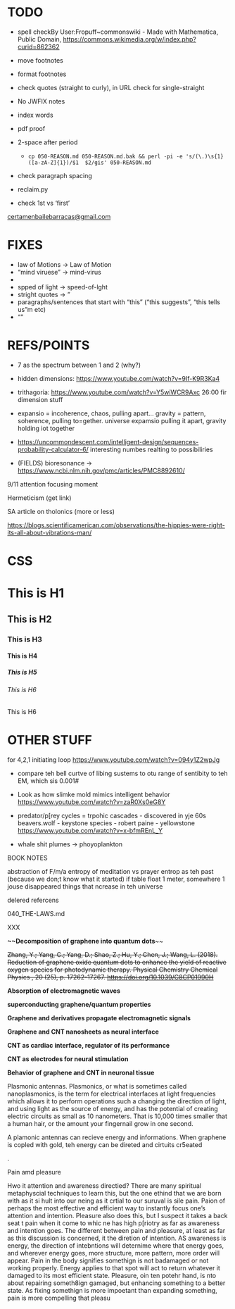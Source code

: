 # TODO

- spell checkBy User:Fropuff~commonswiki - Made with Mathematica, Public Domain, https://commons.wikimedia.org/w/index.php?curid=862362
- move footnotes
- format footnotes
- check quotes (straight to curly), in URL check for single-straight
- No JWFIX notes
- index words
- pdf proof
- 2-space after period
  - `cp 050-REASON.md 050-REASON.md.bak && perl -pi -e 's/(\.)\s{1}([a-zA-Z]{1})/$1  $2/gis' 050-REASON.md`

- check paragraph spacing
- reclaim.py
- check 1st vs ‘first’

certamenbailebarracas@gmail.com









# FIXES

- law of Motions -> Law of Motion
- “mind viruese” -> mind-virus
- 
- spped of light -> speed-of-lght
- stright quotes -> ”
- paragraphs/sentences that start with “this” (“this suggests”, “this tells us”m etc)
- “”

# REFS/POINTS

- 7 as the spectrum between 1 and 2 (why?)

- hidden dimensions: https://www.youtube.com/watch?v=9If-K9R3Ka4

- trithagoria: https://www.youtube.com/watch?v=Y5wiWCR9Axc
  26:00 fir dimension stuff

- expansio = incoherence, chaos, pulling apart… gravity = pattern, soherence, pulling to=gether.  universe expamsio pulling it apart, gravity holding iot together
  
- https://uncommondescent.com/intelligent-design/sequences-probability-calculator-6/  interesting numbes realting to possibiliries
  
- (FIELDS) bioresonance -> https://www.ncbi.nlm.nih.gov/pmc/articles/PMC8892610/

9/11 attention focusing moment











Hermeticism (get link)

SA article on tholonics (more or less)

https://blogs.scientificamerican.com/observations/the-hippies-were-right-its-all-about-vibrations-man/



# CSS

# This is H1
## This is H2
### This is H3
#### This is H4
##### This is H5
###### This is H6

This is H6






# OTHER STUFF





for 4,2,1 initiating loop
https://www.youtube.com/watch?v=094y1Z2wpJg

- compare teh bell curtve of libing sustems to otu range of sentibity to teh EM, which sis 0.001#

- Look as how slimke mold mimics intelligent behavior
  https://www.youtube.com/watch?v=zaR0Xs0eG8Y

- predator/p[rey cycles = trpohic cascades - discovered in yje 60s
  beavers.wolf - keystone species - robert paine - yellowstone
  https://www.youtube.com/watch?v=x-bfmREnL_Y

- whale shit plumes -> phoyoplankton


BOOK NOTES

abstraction of F/m/a
entropy of meditation vs prayer
entrop as teh past (because we don;t know what it started)
if table float 1 meter, somewhere 1 jouse disappeared
things that ncrease in teh universe



delered refercens



040_THE-LAWS.md

[^14]: Styer, D.  (2019).  **Entropy as Disorder: History of a Misconception**.  *The Physics Teacher,* *57*(7), 454-458.  doi:10.1119/1.5126822

[^18]: Bodei, R., & Doebler, G.  W.  (2018).  **Geometry of the passions: Fear, hope, happiness: Philosophy and political use**.  Toronto: University of Toronto Press.



XXX



[^341]: The interactive models based on these number are located at https://www.math3d.org/avUZTBtMU



**~~Decomposition of graphene into quantum dots**~~

~~Zhang, Y.; Yang, C.; Yang, D.; Shao, Z.; Hu, Y.; Chen, J.; Wang, L. (2018). Reduction of graphene oxide quantum dots to enhance the yield of reactive oxygen species for photodynamic therapy. Physical Chemistry Chemical Physics ,  20 (25), p. 17262-17267. https://doi.org/10.1039/C8CP01990H~~



**Absorption of electromagnetic waves**

[^350]:Pan, K.; Leng, T.; Song, J.; Ji, C.; Zhang, J.; Li, J.; Hu, Z. (2020). Controlled reduction of graphene oxide laminate and its applications for ultra-wideband microwave absorption. Carbon ,  160 , p. 307-316. https://doi.org/10.1016/j.carbon.2019.12.062



**superconducting graphene/quantum properties**

[^349]: Abbasi, E.; Akbarzadeh, A.; Kouhi, M.; Milani, M. (2016). Graphene: synthesis, bio-applications, and properties. Artificial cells, nanomedicine, and biotechnology ,  44 (1), p. 150-156. https://doi.org/10.3109/21691401.2014.927880



**Graphene and derivatives propagate electromagnetic signals**

[^351]:Akyildiz, IF; Jornet, JM; Pierobon, M. (2010). Propagation models for nanocommunication networks. In: Proceedings of the Fourth European Conference on Antennas and Propagation (pp. 1-5). IEEE. https://ieeexplore.ieee.org/abstract/document/5505714

**Graphene and CNT nanosheets as neural interface**

[^352]:Yin, P.; Liu, Y.; Xiao, L.; Zhang, C. (2021). Advanced Metallic and Polymeric Coatings for Neural Interfacing: Structures, Properties and Tissue Responses. *Polymers* , *13* (16), 2834. https://doi.org/10.3390/polym13162834



**CNT as cardiac interface, regulator of its performance**

[^353]:Martinelli, V.; Cellot, G.; Fabbro, A.; Bosi, S.; Mestroni, L.; Ballerini, L. (2013). Improving cardiac myocytes performance by carbon nanotubes platforms. *Frontiers in physiology* , *4* , 239. https://doi.org/10.3389/fphys.2013.00239

**CNT as electrodes for neural stimulation**

[^354]:Bareket-Keren, L.; Hanein, Y. (2013). Carbon nanotube-based multi electrode arrays for neuronal interfacing: progress and prospects. *Frontiers in neural circuits* , *6* , 122. https://doi.org/10.3389/fncir.2012.00122

**Behavior of graphene and CNT in neuronal tissue**

[^355]:Rauti, R.; Musto, M.; Bosi, S.; Prato, M.; Ballerini, L. (2019). Properties and behavior of carbon nanomaterials when interfacing neuronal cells: How far have we come?. *Carbon* , *143* , p. 430-446. https://doi.org/10.1016/j.carbon.2018.11.026

Plasmonic antennas.  Plasmonics, or what is sometimes called nanoplasmonics,  is the term for electrical interfaces at light frequencies which allows it to perform operations such a changing the direction of light, and using light as the source of energy, and has the potential of creating electric circuits as small as 10 nanometers.  That is 10,000 times smaller that a human hair, or the amount your fingernail grow in one second.  



A plamonic antennas can recieve energy and informations.  When graphene is copled with gold, teh energy can be direted and cirtuits cr5eated

.

Pain amd pleasure

Hwo it attention and awareness directied?  There are many spiritual metaphyscial techniques to learn this, but the one ethind that we are born with as it si hult into our neing as it crtial to our suruval is sile pain.  Paion of perhaps the most effective and efficient way to instantly focus one’s attention and intention.  Pleasure also does this, but I suspect it takes a back seat t pain when it come to whic ne has high p[riotry as far as awareness and intention goes.  The different between pain and pleasure, at least as far as this discussion is concerned, it the diretion of intention.  AS awareness is energy, the direction of intebntions will deternime where that energy goes, and wherever energy goes, more structure, more pattern, more order will appear.  Pain in the body signifies somethign is not badamaged or not working properly.  Energy applies to that spot will act to return whatever it damaged to its most efficient state.  Pleasure, oin ten potehr hand, is nto about repairing someth8ign gamaged, but enhancing something to a better state.  As fixing somethign is more impoetant than expanding something, pain is more compelling that pleasu



